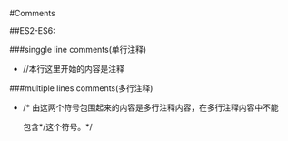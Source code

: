 #Comments 

##ES2-ES6: 

###singgle line comments(单行注释) 
* //本行这里开始的内容是注释 

###multiple lines comments(多行注释) 
* /*  由这两个符号包围起来的内容是多行注释内容，在多行注释内容中不能 

    包含*/这个符号。*/ 
